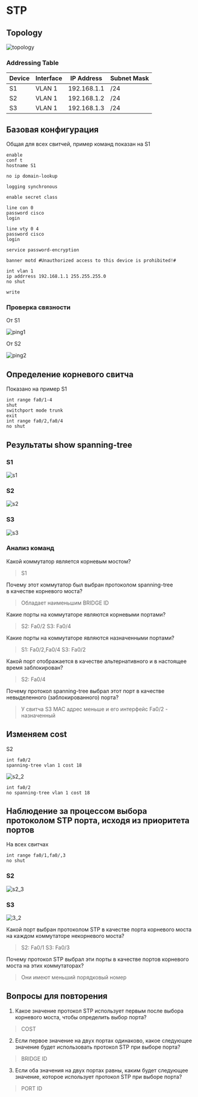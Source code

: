 # STP
## Topology
![topology](https://github.com/viktorkomarov/net/blob/main/stp/topology)

### Addressing Table

| Device | Interface | IP Address   | Subnet Mask |
|--------|-----------|--------------|-------------|
| S1     | VLAN 1    | 192.168.1.1  | /24         |
| S2     | VLAN 1    | 192.168.1.2  | /24         |
| S3     | VLAN 1    | 192.168.1.3  | /24         |

## Базовая конфигурация

Общая для всех свитчей, пример команд показан на S1
```console
enable
conf t
hostname S1
```
```console
no ip domain-lookup
```
```console
logging synchronous
```
```console
enable secret class
```
```console
line con 0
password cisco
login
```
```console
line vty 0 4
password cisco
login
```
```console
service password-encryption
```
```console
banner motd #Unauthorized access to this device is prohibited!#
```
```console
int vlan 1
ip addrress 192.168.1.1 255.255.255.0
no shut
```
```console
write
```

### Проверка связности
От S1

![ping1](https://github.com/viktorkomarov/net/blob/main/stp/ping1)

От S2

![ping2](https://github.com/viktorkomarov/net/blob/main/stp/ping2)

## Определение корневого свитча

Показано на пример S1

```console
int range fa0/1-4
shut
switchport mode trunk
exit
int range fa0/2,fa0/4
no shut
```

## Результаты show spanning-tree
### S1
![s1](https://github.com/viktorkomarov/net/blob/main/stp/s1)
### S2
![s2](https://github.com/viktorkomarov/net/blob/main/stp/s2)
### S3
![s3](https://github.com/viktorkomarov/net/blob/main/stp/s3)

### Анализ команд

Какой коммутатор является корневым мостом?
> S1

Почему этот коммутатор был выбран протоколом spanning-tree в качестве корневого моста? 
> Обладает наименьшим BRIDGE ID

Какие порты на коммутаторе являются корневыми портами? 
> S2: Fa0/2
> S3: Fa0/4

Какие порты на коммутаторе являются назначенными портами?
> S1: Fa0/2,Fa0/4
> S3: Fa0/2

Какой порт отображается в качестве альтернативного и в настоящее время заблокирован?
> S2: Fa0/4

Почему протокол spanning-tree выбрал этот порт в качестве невыделенного (заблокированного) порта?
> У свитча S3 MAC адрес меньше и его интерфейс Fa0/2 - назначенный

## Изменяем cost

S2
```console
int fa0/2
spanning-tree vlan 1 cost 18
```

![s2_2](https://github.com/viktorkomarov/net/blob/main/stp/s2_2)

```console
int fa0/2
no spanning-tree vlan 1 cost 18
```

## Наблюдение за процессом выбора протоколом STP порта, исходя из приоритета портов

На всех свитчах
```console
int range fa0/1,fa0/,3
no shut
```

### S2
![s2_3](https://github.com/viktorkomarov/net/blob/main/stp/s2_3)

### S3
![3_2](https://github.com/viktorkomarov/net/blob/main/stp/s3_2)

Какой порт выбран протоколом STP в качестве порта корневого моста на каждом коммутаторе некорневого моста?
> S2: Fa0/1
> S3: Fa0/3

Почему протокол STP выбрал эти порты в качестве портов корневого моста на этих коммутаторах?
> Они имеют меньший порядковый номер


## Вопросы для повторения
1. Какое значение протокол STP использует первым после выбора корневого моста, чтобы определить выбор порта?
> COST

2. Если первое значение на двух портах одинаково, какое следующее значение будет использовать протокол STP при выборе порта?
> BRIDGE ID

3. Если оба значения на двух портах равны, каким будет следующее значение, которое использует протокол STP при выборе порта?
> PORT ID